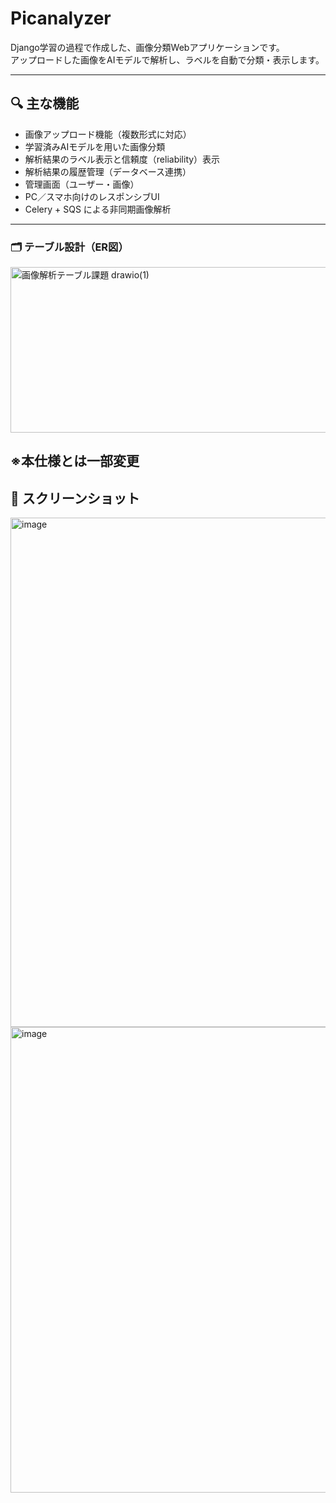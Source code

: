 # Picanalyzer

Django学習の過程で作成した、画像分類Webアプリケーションです。  
アップロードした画像をAIモデルで解析し、ラベルを自動で分類・表示します。

---

## 🔍 主な機能

- 画像アップロード機能（複数形式に対応）
- 学習済みAIモデルを用いた画像分類
- 解析結果のラベル表示と信頼度（reliability）表示
- 解析結果の履歴管理（データベース連携）
- 管理画面（ユーザー・画像）
- PC／スマホ向けのレスポンシブUI
- Celery + SQS による非同期画像解析

---

### 🗂️ テーブル設計（ER図）

<img width="1061" height="265" alt="画像解析テーブル課題 drawio(1)" src="https://github.com/user-attachments/assets/b9f7e4d4-8927-420a-b457-d64f3cb1bdd6" />

※本仕様とは一部変更
---

## 📸 スクリーンショット
<img width="1257" height="815" alt="image" src="https://github.com/user-attachments/assets/7e232bdd-e9d8-41fb-8169-50a4da03dd54" />

<img width="1256" height="745" alt="image" src="https://github.com/user-attachments/assets/62519a90-99ce-486f-aca5-354a1620a4a3" />

